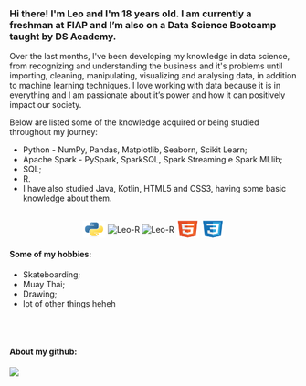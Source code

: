 ### Hi there! I'm Leo and I'm 18 years old. I am currently a freshman at FIAP and I’m also on a Data Science Bootcamp taught by DS Academy.

Over the last months, I've been developing my knowledge in data science, from recognizing and understanding the business and it's 
problems until importing, cleaning, manipulating, visualizing and analysing data, in addition to machine learning techniques. I love working with data because it is in everything and I am passionate about it’s power and how it can positively impact our society.

Below are listed some of the knowledge acquired or being studied throughout my journey:

- Python - NumPy, Pandas, Matplotlib, Seaborn, Scikit Learn;
- Apache Spark - PySpark, SparkSQL, Spark Streaming e Spark MLlib;
- SQL;
- R.
- I have also studied Java, Kotlin, HTML5 and CSS3, having some basic knowledge about them.
<div style="display: inline_block"><br>
  <div align = "center">
  <img align="center" alt="Leo-Python" height="30" width="40" src="https://raw.githubusercontent.com/devicons/devicon/master/icons/python/python-original.svg">
  <img align="center" alt="Leo-R" height="30" width="40" src="https://cdn.jsdelivr.net/gh/devicons/devicon/icons/r/r-original.svg" />
  <img align="center" alt="Leo-R" height="30" width="40" src="https://cdn.jsdelivr.net/gh/devicons/devicon/icons/java/java-original.svg" />
  <img align="center" alt="Leo-HTML" height="30" width="40" src="https://raw.githubusercontent.com/devicons/devicon/master/icons/html5/html5-original.svg">
  <img align="center" alt="Leo-CSS" height="30" width="40" src="https://raw.githubusercontent.com/devicons/devicon/master/icons/css3/css3-original.svg">
</div>

  
#### Some of my hobbies:
- Skateboarding;
- Muay Thai;
- Drawing;
- lot of other things heheh

 <br>
 <br>
  
#### About my github:  <br>
<div align="left">
  <a href="https://github.com/leoEvangelista03">
  <img height="180em" src="https://github-readme-stats.vercel.app/api?username=leoEvangelista03&show_icons=true&theme=dark&include_all_commits=true&count_private=true"/>
</div>
